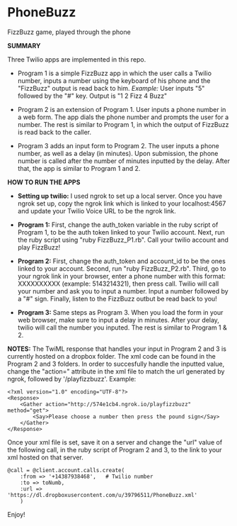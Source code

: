 # PhoneBuzz
FizzBuzz game, played through the phone

**SUMMARY**

Three Twilio apps are implemented in this repo. 

- Program 1 is a simple FizzBuzz app in which the user calls a Twilio number, inputs a number using the keyboard of his phone and the "FizzBuzz" output is read back to him.
*Example:* User inputs "5" followed by the "#" key. Output is "1 2 Fizz 4 Buzz"

- Program 2 is an extension of Program 1. User inputs a phone number in a web form. The app dials the phone number and prompts the user for a number. The rest is similar to Program 1, in which the output of FizzBuzz is read back to the caller.

- Program 3 adds an input form to Program 2. The user inputs a phone number, as well as a delay (in minutes). Upon  submission, the phone number is called after the number of minutes inputted by the delay. After that, the app is similar to Program 1 and 2.


**HOW TO RUN THE APPS**
- **Setting up twilio:** I used ngrok to set up a local server. Once you have ngrok set up, copy the ngrok link which is linked to your localhost:4567 and update your Twilio Voice URL to be the ngrok link. 

- **Program 1:** First, change the auth_token variable in the ruby script of Program 1, to be the auth token linked to your Twilio account. Next, run the ruby script using "ruby FizzBuzz_P1.rb". Call your twilio account and play FizzBuzz!

- **Program 2:** First, change the auth_token and account_id to be the ones linked to your account. Second, run "ruby FizzBuzz_P2.rb". Third, go to your ngrok link in your browser, enter a phone number with this format: XXXXXXXXXX (example: 5143214321), then press call. Twilio will call your number and ask you to input a number. Input a number followed by a "#" sign. Finally, listen to the FizzBuzz outbut be read back to you! 

- **Program 3:** Same steps as Program 3. When you load the form in your web browser, make sure to input a delay in minutes. After your delay, twilio will call the number you inputed. The rest is similar to Program 1 & 2.



**NOTES:**
The TwiML response that handles your input in Program 2 and 3 is currently hosted on a dropbox folder. The xml code can be found in the Program 2 and 3 folders. In order to succesfully handle the inputted value, change the "action=" attribute in the xml file to match the url generated by ngrok, followed by '/playfizzbuzz'. Example:

```
<?xml version="1.0" encoding="UTF-8"?>
<Response>
	<Gather action="http://574e1cb4.ngrok.io/playfizzbuzz" method="get">
		<Say>Please choose a number then press the pound sign</Say>
	</Gather>
</Response>
```

Once your xml file is set, save it on a server and change the "url" value of the following call, in the ruby script of Program 2 and 3, to the link to your xml hosted on that server.

```
@call = @client.account.calls.create(
    :from => '+14387938468',   # Twilio number
    :to => toNumb,     
    :url => 'https://dl.dropboxusercontent.com/u/39796511/PhoneBuzz.xml'
    )
```
			
Enjoy!
